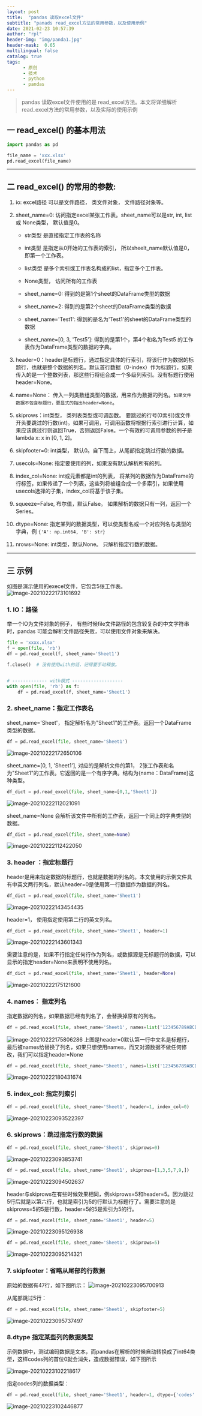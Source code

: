 ```yaml
---
layout: post
title:  "pandas 读取excel文件"
subtitle: "panads read_excel方法的常用参数，以及使用示例"
date: 2021-02-23 10:57:39
author: "rpl"
header-img: "img/panda1.jpg"
header-mask:  0.65
multilingual: false
catalog: true
tags:
      - 原创
      - 技术
      - python
      - pandas
---
```


> pandas 读取excel文件使用的是 read_excel方法。本文将详细解析read_excel方法的常用参数，以及实际的使用示例


## 一 read_excel() 的基本用法

```python
import pandas as pd

file_name = 'xxx.xlsx'
pd.read_excel(file_name)
```


***
## 二 read_excel() 的常用的参数: 
1. io:  excel路径 可以是文件路径， 类文件对象， 文件路径对象等。

2. sheet_name=0:  访问指定excel某张工作表。sheet_name可以是str, int, list 或 None类型， 默认值是0。

   - str类型 是直接指定工作表的名称

   - int类型 是指定从0开始的工作表的索引， 所以sheelt_name默认值是0，即第一个工作表。

   - list类型 是多个索引或工作表名构成的list，指定多个工作表。

   - None类型， 访问所有的工作表
   - sheet_name=0: 得到的是第1个sheet的DataFrame类型的数据
   - sheet_name=2: 得到的是第2个sheet的DataFrame类型的数据
   - sheet_name='Test1': 得到的是名为'Test1'的sheet的DataFrame类型的数据
   - sheet_name=[0, 3, 'Test5']: 得到的是第1个，第4个和名为Test5 的工作表作为DataFrame类型的数据的字典。 

3. header=0：header是标题行，通过指定具体的行索引，将该行作为数据的标题行，也就是整个数据的列名。默认首行数据（0-index）作为标题行，如果传入的是一个整数列表，那这些行将组合成一个多级列索引。没有标题行使用header=None。

4. name=None： 传入一列类数组类型的数据，用来作为数据的列名。<code>如果文件数据不包含标题行，要显式的指出header=None</code>。

5. skiprows：int类型， 类列表类型或可调函数。 要跳过的行号(0索引)或文件开头要跳过的行数(int)。如果可调用，可调用函数将根据行索引进行计算，如果应该跳过行则返回True，否则返回False。一个有效的可调用参数的例子是lambda x: x in [0, 1, 2]。

6. skipfooter=0: int类型， 默认0。自下而上，从尾部指定跳过行数的数据。

7. usecols=None: 指定要使用的列，如果没有默认解析所有的列。

8. index_col=None:  int或元素都是int的列表， 将某列的数据作为DataFrame的行标签，如果传递了一个列表，这些列将被组合成一个多索引，如果使用usecols选择的子集，index_col将基于该子集。

9. squeeze=False,  布尔值，默认False。 如果解析的数据只有一列，返回一个Series。

10. dtype=None: 指定某列的数据类型，可以使类型名或一个对应列名与类型的字典，例 <code>{'A':  np.int64, 'B': str} </code> 

11. nrows=None: int类型，默认None。 只解析指定行数的数据。


***
## 三 示例

如图是演示使用的execel文件，它包含5张工作表。
![image-20210222173101692](/img/pandas-read_excel/image-20210222173101692.png)



### 1. IO：路径

举一个IO为文件对象的例子， 有些时候file文件路径的包含较复杂的中文字符串时，pandas 可能会解析文件路径失败，可以使用文件对象来解决。

```python
file = 'xxxx.xlsx'
f = open(file, 'rb')
df = pd.read_excel(f, sheet_name='Sheet1')

f.close()  # 没有使用with的话，记得要手动释放。


# ------------- with模式 -------------------
with open(file, 'rb') as f:
    df = pd.read_excel(f, sheet_name='Sheet1')
```


### 2. sheet_name：指定工作表名

sheet_name='Sheet'， 指定解析名为"Sheet1"的工作表。返回一个DataFrame类型的数据。
```python
df = pd.read_excel(file, sheet_name='Sheet1')
```
![image-20210222172650106](/img/pandas-read_excel/image-20210222172650106.png)


sheet_name=[0, 1, 'Sheet1'],   对应的是解析文件的第1， 2张工作表和名为"Sheet1"的工作表。它返回的是一个有序字典。结构为{name：DataFrame}这种类型。
```python
df_dict = pd.read_excel(file, sheet_name=[0,1,'Sheet1'])
```
![image-20210222112021091](/img/pandas-read_excel/image-20210222112021091.png)


sheet_name=None 会解析该文件中所有的工作表，返回一个同上的字典类型的数据。
```python
df_dict = pd.read_excel(file, sheet_name=None)
```
![image-20210222112422050](/img/pandas-read_excel/image-20210222112422050.png)

### 3. header ：指定标题行
header是用来指定数据的标题行，也就是数据的列名的。本文使用的示例文件具有中英文两行列名，默认header=0是使用第一行数据作为数据的列名。
```python
df_dict = pd.read_excel(file, sheet_name='Sheet1')
```
![image-20210222143454435](/img/pandas-read_excel/image-20210222143454435.png)


header=1， 使用指定使用第二行的英文列名。
```python
df_dict = pd.read_excel(file, sheet_name='Sheet1', header=1)
```
![image-20210222143601343](/img/pandas-read_excel/image-20210222143601343.png)


需要注意的是，如果不行指定任何行作为列名，或数据源是无标题行的数据，可以显示的指定header=None来表明不使用列名。
```python
df_dict = pd.read_excel(file, sheet_name='Sheet1', header=None)
```
![image-20210222175121600](/img/pandas-read_excel/image-20210222175121600.png)

### 4. names： 指定列名
指定数据的列名，如果数据已经有列名了，会替换掉原有的列名。
```python
df = pd.read_excel(file, sheet_name='Sheet1', names=list('123456789ABCDE'))
```
![image-20210222175806286](/img/pandas-read_excel/image-20210222175806286.png)
上图是header=0默认第一行中文名是标题行，最后被names给替换了列名，如果只想使用names，而又对源数据不做任何修改，我们可以指定header=None


```python
df = pd.read_excel(file, sheet_name='Sheet1', names=list('123456789ABCDE'), header=None)
```
![image-20210222180431674](/img/pandas-read_excel/image-20210222180431674.png)



### 5. index_col: 指定列索引

```python
df = pd.read_excel(file, sheet_name='Sheet1', header=1, index_col=0)
```
![image-20210223093522397](/img/pandas-read_excel/image-20210223093522397.png)

### 6. skiprows：跳过指定行数的数据

```python
df = pd.read_excel(file, sheet_name='Sheet1', skiprows=0)
```
![image-20210223093853741](/img/pandas-read_excel/image-20210223093853741.png)



```python
df = pd.read_excel(file, sheet_name='Sheet1', skiprows=[1,3,5,7,9,])
```
![image-20210223094502637](/img/pandas-read_excel/image-20210223094502637.png)


header与skiprows在有些时候效果相同，例skiprows=5和header=5。因为跳过5行后就是以第六行，也就是索引为5的行默认为标题行了。需要注意的是skiprows=5的5是行数，header=5的5是索引为5的行。
```python
df = pd.read_excel(file, sheet_name='Sheet1', header=5)
```
![image-20210223095126938](/img/pandas-read_excel/image-20210223095126938.png)



```python
df = pd.read_excel(file, sheet_name='Sheet1', skiprows=5)
```
![image-20210223095214321](/img/pandas-read_excel/image-20210223095214321.png)


### 7. skipfooter：省略从尾部的行数据

原始的数据有47行，如下图所示：
![image-20210223095700913](/img/pandas-read_excel/image-20210223095700913.png)


从尾部跳过5行：
```python
df = pd.read_excel(file, sheet_name='Sheet1', skipfooter=5)
```
![image-20210223095737497](/img/pandas-read_excel/image-20210223095737497.png)



### 8.dtype 指定某些列的数据类型

示例数据中，测试编码数据是文本，而pandas在解析的时候自动转换成了int64类型，这样codes列的首位0就会消失，造成数据错误，如下图所示

![image-20210223102218617](/img/pandas-read_excel/image-20210223102218617.png)


指定codes列的数据类型：

```python
df = pd.read_excel(file, sheet_name='Sheet1', header=1, dtype={'codes': str})
```
![image-20210223102446877](/img/pandas-read_excel/image-20210223102446877.png)